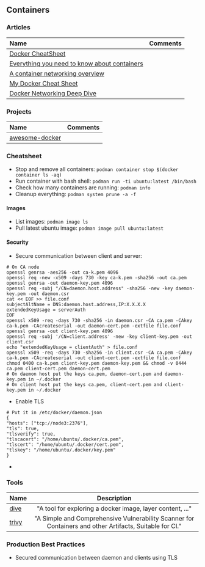## Containers

### Articles

Name | Comments
:------ |:--------:
[Docker CheatSheet](https://cheatsheet.dennyzhang.com/cheatsheet-docker-a4) |
[Everything you need to know about containers](https://medium.com/faun/everything-you-need-to-know-about-containers-7655badb4307) |
[A container networking overview](https://jvns.ca/blog/2016/12/22/container-networking) |
[My Docker Cheat Sheet](https://medium.com/statuscode/dockercheatsheet-9730ce03630d) |
[Docker Networking Deep Dive](http://100daysofdevops.com/21-days-of-docker-day-19-docker-networking-deep-dive/?fbclid=IwAR19KJWwhZjulbn7JNbBYLFxKFf-x0v25TSc-_bOJ6YieUND4A6UZcBSUhA) |

### Projects

Name | Comments
:------ |:--------:
[awesome-docker](https://github.com/veggiemonk/awesome-docker) | 


### Cheatsheet

* Stop and remove all containers: `podman container stop $(docker container ls -aq)`
* Run container with bash shell: `podman run -ti ubuntu:latest /bin/bash`
* Check how many containers are running: `podman info`
* Cleanup everything: `podman system prune -a -f`

#### Images

* List images: `podman image ls`
* Pull latest ubuntu image: `podman image pull ubuntu:latest`

#### Security

* Secure communication between client and server:

```
# On CA node
openssl genrsa -aes256 -out ca-k.pem 4096
openssl req -new -x509 -days 730 -key ca-k.pem -sha256 -out ca.pem
openssl genrsa -out daemon-key.pem 4096
openssl req -subj "/CN=daemon.host.address" -sha256 -new -key daemon-key.pem -out daemon.csr
cat << EOF >> file.conf
subjectAltName = DNS:daemon.host.address,IP:X.X.X.X
extendedKeyUsage = serverAuth
EOF
openssl x509 -req -days 730 -sha256 -in daemon.csr -CA ca.pem -CAkey ca-k.pem -CAcreateserial -out daemon-cert.pem -extfile file.conf
openssl genrsa -out client-key.pem 4096
openssl req -subj '/CN=client.address' -new -key client-key.pem -out client.csr
echo "extendedKeyUsage = clientAuth" > file.conf
openssl x509 -req -days 730 -sha256 -in client.csr -CA ca.pem -CAkey ca-k.pem -CAcreateserial -out client-cert.pem -extfile file.conf
chmod 0400 ca-k.pem client-key.pem daemon-key.pem && chmod -v 0444 ca.pem client-cert.pem daemon-cert.pem
# On daemon host put the keys ca.pem, daemon-cert.pem and daemon-key.pem in ~/.docker
# On client host put the keys ca.pem, client-cert.pem and client-key.pem in ~/.docker
```

* Enable TLS

```
# Put it in /etc/docker/daemon.json
{
"hosts": ["tcp://node3:2376"],
"tls": true,
"tlsverify": true,
"tlscacert": "/home/ubuntu/.docker/ca.pem",
"tlscert": "/home/ubuntu/.docker/cert.pem",
"tlskey": "/home/ubuntu/.docker/key.pem"
}
```

* 

### Tools

Name | Description
:------|:------:
[dive](https://github.com/wagoodman/dive) | "A tool for exploring a docker image, layer content, ..."
[trivy](https://github.com/aquasecurity/trivy) | "A Simple and Comprehensive Vulnerability Scanner for Containers and other Artifacts, Suitable for CI."

### Production Best Practices

* Secured communication between daemon and clients using TLS
